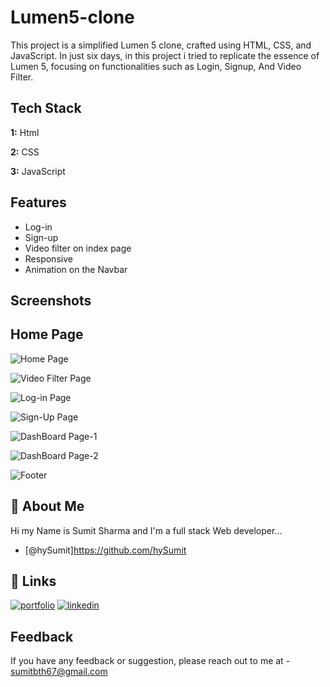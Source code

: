 
# Lumen5-clone

This project is a simplified Lumen 5 clone, crafted using HTML, CSS, and JavaScript. In just six days, in this project i tried  to replicate the essence of Lumen 5, focusing on functionalities such as Login, Signup, And Video Filter.



## Tech Stack

**1:** Html

**2:** CSS

**3:** JavaScript


## Features

- Log-in
- Sign-up
- Video filter on index page
- Responsive
- Animation on the Navbar


## Screenshots


## Home Page
![Home Page](https://github.com/hySumit/lumen5/assets/112721086/7c09a703-ea6c-489d-8a80-bf6550fa446b)


![Video Filter Page](https://github.com/hySumit/lumen5/assets/112721086/83101f3f-6c7a-44a6-889b-f13e7ca50b6f)


![Log-in Page](https://github.com/hySumit/lumen5/assets/112721086/7bcdaceb-4cf7-4c95-9703-cf4118b54f85)

![Sign-Up Page](https://github.com/hySumit/lumen5/assets/112721086/0e10ccfa-5dae-4e38-b5db-b9252535f0de)

![DashBoard Page-1](https://github.com/hySumit/lumen5/assets/112721086/3ef9091c-6119-4e45-a703-26c3c3ac9be9)

![DashBoard Page-2](https://github.com/hySumit/lumen5/assets/112721086/6f0d3bc2-e7ea-4bbf-9365-6728f60a4131)


![Footer](https://github.com/hySumit/lumen5/assets/112721086/5a60289a-855e-4031-9371-168bf9e2a0c2)


## 🚀 About Me
Hi my Name is Sumit Sharma and 
I'm a full stack Web developer...

- [@hySumit]https://github.com/hySumit


## 🔗 Links
[![portfolio](https://img.shields.io/badge/my_portfolio-000?style=for-the-badge&logo=ko-fi&logoColor=white)](https://hysumit.github.io/testcv.github.io/)
[![linkedin](https://img.shields.io/badge/linkedin-0A66C2?style=for-the-badge&logo=linkedin&logoColor=white)](https://www.linkedin.com/in/sumit-kumar-18a180258/)


## Feedback

If you have any feedback or suggestion, please reach out to me at -
sumitbth67@gmail.com

